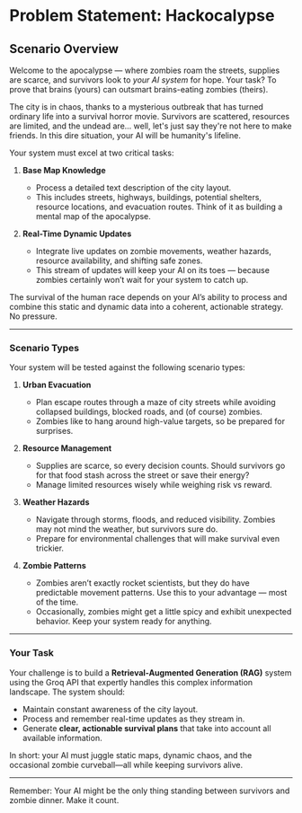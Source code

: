 # Problem Statement: Hackocalypse

## **Scenario Overview**
Welcome to the apocalypse — where zombies roam the streets, supplies are scarce, and survivors look to *your AI system* for hope. Your task? To prove that brains (yours) can outsmart brains-eating zombies (theirs).

The city is in chaos, thanks to a mysterious outbreak that has turned ordinary life into a survival horror movie. Survivors are scattered, resources are limited, and the undead are... well, let's just say they're not here to make friends. In this dire situation, your AI will be humanity's lifeline.

Your system must excel at two critical tasks:
1. **Base Map Knowledge**  
   - Process a detailed text description of the city layout.  
   - This includes streets, highways, buildings, potential shelters, resource locations, and evacuation routes. Think of it as building a mental map of the apocalypse.

2. **Real-Time Dynamic Updates**  
   - Integrate live updates on zombie movements, weather hazards, resource availability, and shifting safe zones.  
   - This stream of updates will keep your AI on its toes — because zombies certainly won’t wait for your system to catch up.

The survival of the human race depends on your AI’s ability to process and combine this static and dynamic data into a coherent, actionable strategy. No pressure.

---

### **Scenario Types**
Your system will be tested against the following scenario types:

1. **Urban Evacuation**
   - Plan escape routes through a maze of city streets while avoiding collapsed buildings, blocked roads, and (of course) zombies.  
   - Zombies like to hang around high-value targets, so be prepared for surprises.

2. **Resource Management**
   - Supplies are scarce, so every decision counts. Should survivors go for that food stash across the street or save their energy?  
   - Manage limited resources wisely while weighing risk vs reward.

3. **Weather Hazards**
   - Navigate through storms, floods, and reduced visibility. Zombies may not mind the weather, but survivors sure do.  
   - Prepare for environmental challenges that will make survival even trickier.

4. **Zombie Patterns**
   - Zombies aren’t exactly rocket scientists, but they do have predictable movement patterns. Use this to your advantage — most of the time.  
   - Occasionally, zombies might get a little spicy and exhibit unexpected behavior. Keep your system ready for anything.

---

### **Your Task**
Your challenge is to build a **Retrieval-Augmented Generation (RAG)** system using the Groq API that expertly handles this complex information landscape. The system should:  
- Maintain constant awareness of the city layout.  
- Process and remember real-time updates as they stream in.  
- Generate **clear, actionable survival plans** that take into account all available information.  

In short: your AI must juggle static maps, dynamic chaos, and the occasional zombie curveball—all while keeping survivors alive.

---

Remember: Your AI might be the only thing standing between survivors and zombie dinner. Make it count.